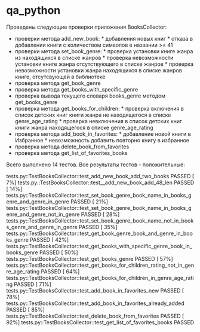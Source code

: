 # qa_python
Проведены следующие проверки приложения BooksCollector:
- проверки метода add_new_book:
        * добавления новых книг 
        * отказа в добавлении книги с количеством символов в  названии >= 41 
- проверки метода set_book_genre:
        * проверка установки книге жанра из находящихся в списке жанров
        * проверка невозможности установки книге жанра отсутствующего в списке жанров
        * проверка невозможности установки жанра находящихся в списке жанров книге, отсутсвующей в библиотеке
- проверка метода get_book_genre
- проверка метода get_books_with_specific_genre
- проверка вывода текущего словаря books_genre методом get_books_genre
- проверка метода  get_books_for_children:
        * проверка включения в список детских книг книги жанра не находящегося в списке genre_age_rating
        * проверка невключения в список детских книг книги жанра находящегося в списке genre_age_rating
- проверка метода add_book_in_favorites:
        * добавление новой книги в Избранное
        * невозможность добавить повторно книгу в избранное
- проверка метода delete_book_from_favorites
- проверка метода get_list_of_favorites_books

Всего выполнено 14 тестов. Все результаты тестов - положительные:

tests.py::TestBooksCollector::test_add_new_book_add_two_books PASSED                                                                     [  7%]
tests.py::TestBooksCollector::test__add_new_book_add_48_len PASSED                                                                       [ 14%]
tests.py::TestBooksCollector::test_set_book_genre_book_name_in_books_genre_and_genre_in_genre PASSED                                     [ 21%]
tests.py::TestBooksCollector::test_set_book_genre_book_name_in_books_genre_and_genre_not_in_genre PASSED                                 [ 28%]
tests.py::TestBooksCollector::test_set_book_genre_book_name_not_in_books_genre_and_genre_in_genre PASSED                                 [ 35%]
tests.py::TestBooksCollector::test_get_book_genre_book_and_genre_in_books_genre PASSED                                                   [ 42%]
tests.py::TestBooksCollector::test_get_books_with_specific_genre_book_in_books_genre PASSED                                              [ 50%]
tests.py::TestBooksCollector::test_get_books_genre PASSED                                                                                [ 57%]
tests.py::TestBooksCollector::test_get_books_for_children_rating_not_in_genre_age_rating PASSED                                          [ 64%]
tests.py::TestBooksCollector::test_get_books_for_children_in_genre_age_rating PASSED                                                     [ 71%]
tests.py::TestBooksCollector::test_add_book_in_favorites_new PASSED                                                                      [ 78%]
tests.py::TestBooksCollector::test_add_book_in_favorites_already_added PASSED                                                            [ 85%]
tests.py::TestBooksCollector::test_delete_book_from_favorites PASSED                                                                     [ 92%]
tests.py::TestBooksCollector::test_get_list_of_favorites_books PASSED       


